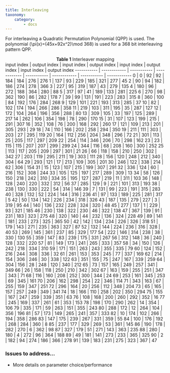 ```yaml
---
title: Interleaving
taxonomy:
    category:
        - docs
---
```


For interleaving a Quadratic Permutation Polynomial (QPP) is used. The polynomial \(\pi(x)=(45x+92x^2)\mod 368\) is used for a 368 bit interleaving pattern QPP.

<center><span style="font-weight:bold">Table 1</span> Interleaver mapping</center>
input index | output index | input index | output index | input index | output index | input index | output index
----------- | ------------ | ----------- | ------------ | ----------- | ------------ | ----------- | ------------
0           | 0            | 92          | 92           | 184         | 184          | 276         | 276
1           | 137          | 93          | 229          | 185         | 321          | 277         | 45
2           | 90           | 94          | 182          | 186         | 274          | 278         | 366
3           | 227          | 95          | 319          | 187         | 43           | 279         | 135
4           | 180          | 96          | 272          | 188         | 364          | 280         | 88
5           | 317          | 97          | 41           | 189         | 133          | 281         | 225
6           | 270          | 98          | 362          | 190         | 86           | 282         | 178
7           | 39           | 99          | 131          | 191         | 223          | 283         | 315
8           | 360          | 100         | 84           | 192         | 176          | 284         | 268
9           | 129          | 101         | 221          | 193         | 313          | 285         | 37
10          | 82           | 102         | 174          | 194         | 266          | 286         | 358
11          | 219          | 103         | 311          | 195         | 35           | 287         | 127
12          | 172          | 104         | 264          | 196         | 356          | 288         | 80
13          | 309          | 105         | 33           | 197         | 125          | 289         | 217
14          | 262          | 106         | 354          | 198         | 78           | 290         | 170
15          | 31           | 107         | 123          | 199         | 215          | 291         | 307
16          | 352          | 108         | 76           | 200         | 168          | 292         | 260
17          | 121          | 109         | 213          | 201         | 305          | 293         | 29
18          | 74           | 110         | 166          | 202         | 258          | 294         | 350
19          | 211          | 111         | 303          | 203         | 27           | 295         | 119
20          | 164          | 112         | 256          | 204         | 348          | 296         | 72
21          | 301          | 113         | 25           | 205         | 117          | 297         | 209
22          | 254          | 114         | 346          | 206         | 70           | 298         | 162
23          | 23           | 115         | 115          | 207         | 207          | 299         | 299
24          | 344          | 116         | 68           | 208         | 160          | 300         | 252
25          | 113          | 117         | 205          | 209         | 297          | 301         | 21
26          | 66           | 118         | 158          | 210         | 250          | 302         | 342
27          | 203          | 119         | 295          | 211         | 19           | 303         | 111
28          | 156          | 120         | 248          | 212         | 340          | 304         | 64
29          | 293          | 121         | 17           | 213         | 109          | 305         | 201
30          | 246          | 122         | 338          | 214         | 62           | 306         | 154
31          | 15           | 123         | 107          | 215         | 199          | 307         | 291
32          | 336          | 124         | 60           | 216         | 152          | 308         | 244
33          | 105          | 125         | 197          | 217         | 289          | 309         | 13
34          | 58           | 126         | 150          | 218         | 242          | 310         | 334
35          | 195          | 127         | 287          | 219         | 11           | 311         | 103
36          | 148          | 128         | 240          | 220         | 332          | 312         | 56
37          | 285          | 129         | 9            | 221         | 101          | 313         | 193
38          | 238          | 130         | 330          | 222         | 54           | 314         | 146
39          | 7            | 131         | 99           | 223         | 191          | 315         | 283
40          | 328          | 132         | 52           | 224         | 144          | 316         | 236
41          | 97           | 133         | 189          | 225         | 281          | 317         | 5
42          | 50           | 134         | 142          | 226         | 234          | 318         | 326
43          | 187          | 135         | 279          | 227         | 3            | 319         | 95
44          | 140          | 136         | 232          | 228         | 324          | 320         | 48
45          | 277          | 137         | 1            | 229         | 93           | 321         | 185
46          | 230          | 138         | 322          | 230         | 46           | 322         | 138
47          | 367          | 139         | 91           | 231         | 183          | 323         | 275
48          | 320          | 140         | 44           | 232         | 136          | 324         | 228
49          | 89           | 141         | 181          | 233         | 273          | 325         | 365
50          | 42           | 142         | 134          | 234         | 226          | 326         | 318
51          | 179          | 143         | 271          | 235         | 363          | 327         | 87
52          | 132          | 144         | 224          | 236         | 316          | 328         | 40
53          | 269          | 145         | 361          | 237         | 85           | 329         | 177
54          | 222          | 146         | 314          | 238         | 38           | 330         | 130
55          | 359          | 147         | 83           | 239         | 175          | 331         | 267
56          | 312          | 148         | 36           | 240         | 128          | 332         | 220
57          | 81           | 149         | 173          | 241         | 265          | 333         | 357
58          | 34           | 150         | 126          | 242         | 218          | 334         | 310
59          | 171          | 151         | 263          | 243         | 355          | 335         | 79
60          | 124          | 152         | 216          | 244         | 308          | 336         | 32
61          | 261          | 153         | 353          | 245         | 77           | 337         | 169
62          | 214          | 154         | 306          | 246         | 30           | 338         | 122
63          | 351          | 155         | 75           | 247         | 167          | 339         | 259
64          | 304          | 156         | 28           | 248         | 120          | 340         | 212
65          | 73           | 157         | 165          | 249         | 257          | 341         | 349
66          | 26           | 158         | 118          | 250         | 210          | 342         | 302
67          | 163          | 159         | 255          | 251         | 347          | 343         | 71
68          | 116          | 160         | 208          | 252         | 300          | 344         | 24
69          | 253          | 161         | 345          | 253         | 69           | 345         | 161
70          | 206          | 162         | 298          | 254         | 22           | 346         | 114
71          | 343          | 163         | 67           | 255         | 159          | 347         | 251
72          | 296          | 164         | 20           | 256         | 112          | 348         | 204
73          | 65           | 165         | 157          | 257         | 249          | 349         | 341
74          | 18           | 166         | 110          | 258         | 202          | 350         | 294
75          | 155          | 167         | 247          | 259         | 339          | 351         | 63
76          | 108          | 168         | 200          | 260         | 292          | 352         | 16
77          | 245          | 169         | 337          | 261         | 61           | 353         | 153
78          | 198          | 170         | 290          | 262         | 14           | 354         | 106
79          | 335          | 171         | 59           | 263         | 151          | 355         | 243
80          | 288          | 172         | 12           | 264         | 104          | 356         | 196
81          | 57           | 173         | 149          | 265         | 241          | 357         | 333
82          | 10           | 174         | 102          | 266         | 194          | 358         | 286
83          | 147          | 175         | 239          | 267         | 331          | 359         | 55
84          | 100          | 176         | 192          | 268         | 284          | 360         | 8
85          | 237          | 177         | 329          | 269         | 53           | 361         | 145
86          | 190          | 178         | 282          | 270         | 6            | 362         | 98
87          | 327          | 179         | 51           | 271         | 143          | 363         | 235
88          | 280          | 180         | 4            | 272         | 96           | 364         | 188
89          | 49           | 181         | 141          | 273         | 233          | 365         | 325
90          | 2            | 182         | 94           | 274         | 186          | 366         | 278
91          | 139          | 183         | 231          | 275         | 323          | 367         | 47

### Issues to address...

* More details on parameter choice/performance
